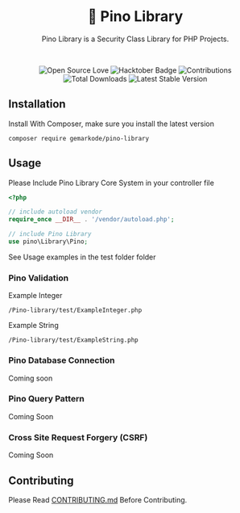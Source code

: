 <div align="center">
<h1 align="center">👋 Pino Library</h3>
<p>Pino Library is a Security Class Library for PHP Projects.</p>
<br />
<p align="center">
<img src="https://firstcontributions.github.io/open-source-badges/badges/open-source-v1/open-source.svg" alt="Open Source Love"/>
<img src="https://img.shields.io/badge/HacktoberFest-2022-blueviolet" alt="Hacktober Badge"/>
<img src="https://img.shields.io/badge/Contributions-welcome-green.svg?style=flat&logo=github" alt="Contributions" />
<img src="https://img.shields.io/packagist/dt/gemarkode/Pino-library" alt="Total Downloads">
<img src="https://img.shields.io/packagist/v/gemarkode/Pino-library" alt="Latest Stable Version">
</p>
</div>

## Installation

Install With Composer, make sure you install the latest version

```
composer require gemarkode/pino-library
```

## Usage

Please Include Pino Library Core System in your controller file

```php
<?php

// include autoload vendor
require_once __DIR__ . '/vendor/autoload.php';

// include Pino Library
use pino\Library\Pino;

```

See Usage examples in the test folder folder

### Pino Validation

Example Integer
```
/Pino-library/test/ExampleInteger.php
```

Example String
```
/Pino-library/test/ExampleString.php
```
### Pino Database Connection

Coming soon

### Pino Query Pattern

Coming Soon

### Cross Site Request Forgery (CSRF)

Coming Soon

## Contributing

Please Read [CONTRIBUTING.md](https://github.com/gemarkode/Pino-library/blob/main/CONTRIBUTING.md) Before Contributing.